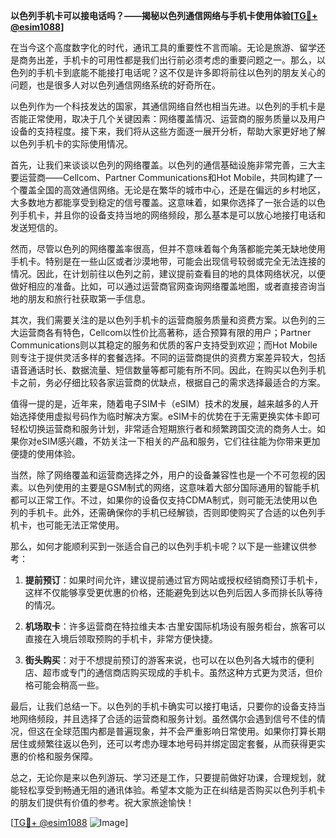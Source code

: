 **以色列手机卡可以接电话吗？——揭秘以色列通信网络与手机卡使用体验[[TG💪+ @esim1088](https://t.me/s/esim1088)]**

在当今这个高度数字化的时代，通讯工具的重要性不言而喻。无论是旅游、留学还是商务出差，手机卡的可用性都是我们出行前必须考虑的重要问题之一。那么，以色列的手机卡到底能不能接打电话呢？这不仅是许多即将前往以色列的朋友关心的问题，也是很多人对以色列通信网络系统的好奇所在。

以色列作为一个科技发达的国家，其通信网络自然也相当先进。以色列的手机卡是否能正常使用，取决于几个关键因素：网络覆盖情况、运营商的服务质量以及用户设备的支持程度。接下来，我们将从这些方面逐一展开分析，帮助大家更好地了解以色列手机卡的实际使用情况。

首先，让我们来谈谈以色列的网络覆盖。以色列的通信基础设施非常完善，三大主要运营商——Cellcom、Partner Communications和Hot Mobile，共同构建了一个覆盖全国的高效通信网络。无论是在繁华的城市中心，还是在偏远的乡村地区，大多数地方都能享受到稳定的信号覆盖。这意味着，如果你选择了一张合适的以色列手机卡，并且你的设备支持当地的网络频段，那么基本是可以放心地接打电话和发送短信的。

然而，尽管以色列的网络覆盖率很高，但并不意味着每个角落都能完美无缺地使用手机卡。特别是在一些山区或者沙漠地带，可能会出现信号较弱或完全无法连接的情况。因此，在计划前往以色列之前，建议提前查看目的地的具体网络状况，以便做好相应的准备。比如，可以通过运营商官网查询网络覆盖地图，或者直接咨询当地的朋友和旅行社获取第一手信息。

其次，我们需要关注的是以色列手机卡的运营商服务质量和资费方案。以色列的三大运营商各有特色，Cellcom以性价比高著称，适合预算有限的用户；Partner Communications则以其稳定的服务和优质的客户支持受到欢迎；而Hot Mobile则专注于提供灵活多样的套餐选择。不同的运营商提供的资费方案差异较大，包括语音通话时长、数据流量、短信数量等都可能有所不同。因此，在购买以色列手机卡之前，务必仔细比较各家运营商的优缺点，根据自己的需求选择最适合的方案。

值得一提的是，近年来，随着电子SIM卡（eSIM）技术的发展，越来越多的人开始选择使用虚拟号码作为临时解决方案。eSIM卡的优势在于无需更换实体卡即可轻松切换运营商和服务计划，非常适合短期旅行者和频繁跨国交流的商务人士。如果你对eSIM感兴趣，不妨关注一下相关的产品和服务，它们往往能为你带来更加便捷的使用体验。

当然，除了网络覆盖和运营商选择之外，用户的设备兼容性也是一个不可忽视的因素。以色列使用的主要是GSM制式的网络，这意味着大部分国际通用的智能手机都可以正常工作。不过，如果你的设备仅支持CDMA制式，则可能无法使用以色列的手机卡。此外，还需确保你的手机已经解锁，否则即使购买了合适的以色列手机卡，也可能无法正常使用。

那么，如何才能顺利买到一张适合自己的以色列手机卡呢？以下是一些建议供参考：

1. **提前预订**：如果时间允许，建议提前通过官方网站或授权经销商预订手机卡，这样不仅能够享受更优惠的价格，还能避免到达以色列后因人多而排长队等待的情况。
   
2. **机场取卡**：许多运营商在特拉维夫本·古里安国际机场设有服务柜台，旅客可以直接在入境后领取预购的手机卡，非常方便快捷。

3. **街头购买**：对于不想提前预订的游客来说，也可以在以色列各大城市的便利店、超市或专门的通信商店购买现成的手机卡。虽然这种方式更为灵活，但价格可能会稍高一些。

最后，让我们总结一下。以色列的手机卡确实可以接打电话，只要你的设备支持当地网络频段，并且选择了合适的运营商和服务计划。虽然偶尔会遇到信号不佳的情况，但这在全球范围内都是普遍现象，并不会严重影响日常使用。如果你打算长期居住或频繁往返以色列，还可以考虑办理本地号码并绑定固定套餐，从而获得更实惠的价格和服务保障。

总之，无论你是来以色列游玩、学习还是工作，只要提前做好功课，合理规划，就能轻松享受到畅通无阻的通讯体验。希望本文能为正在纠结是否购买以色列手机卡的朋友们提供有价值的参考。祝大家旅途愉快！

[[TG💪+ @esim1088](https://t.me/s/esim1088) ![Image](https://i.postimg.cc/4NQfJmqS/Snipaste-2025-05-13-00-14-12.png)]